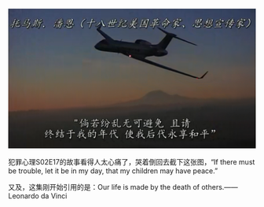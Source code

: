 ![](criminalminds02e17.png ':size=100%')

犯罪心理S02E17的故事看得人太心痛了，哭着倒回去截下这张图，“If there must be trouble, let it be in my day, that my children may have peace.”

又及，这集刚开始引用的是：Our life is made by the death of others.——Leonardo da Vinci